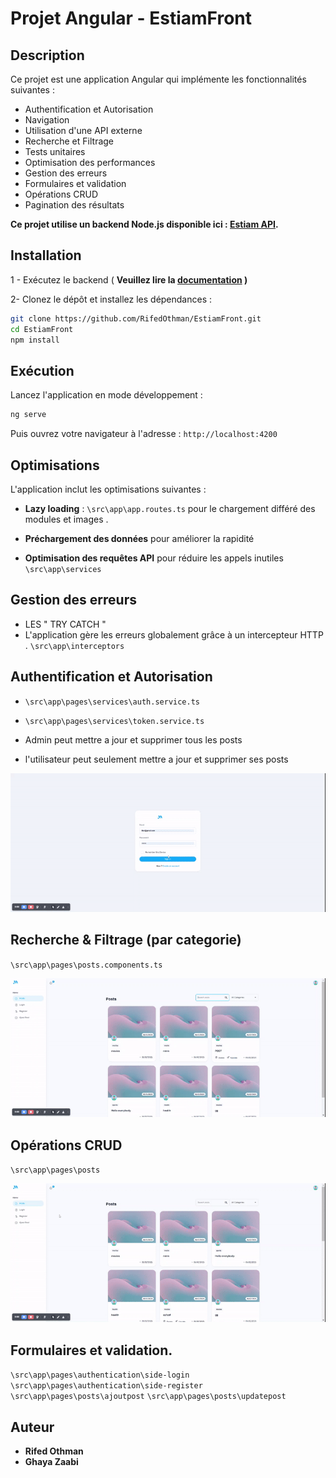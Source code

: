 # Projet Angular - EstiamFront

## Description
Ce projet est une application Angular qui implémente les fonctionnalités suivantes :
- Authentification et Autorisation
- Navigation
- Utilisation d'une API externe
- Recherche et Filtrage
- Tests unitaires
- Optimisation des performances
- Gestion des erreurs
- Formulaires et validation
- Opérations CRUD
- Pagination des résultats

**Ce projet utilise un backend Node.js disponible ici : [Estiam API](https://github.com/RifedOthman/API).**

## Installation
1 - Exécutez le backend ( **Veuillez lire la [documentation](https://github.com/RifedOthman/API) )**

2- Clonez le dépôt et installez les dépendances :

```bash
git clone https://github.com/RifedOthman/EstiamFront.git
cd EstiamFront
npm install
```

## Exécution
Lancez l'application en mode développement :
```sh
ng serve
```
Puis ouvrez votre navigateur à l'adresse : `http://localhost:4200`


## Optimisations
L'application inclut les optimisations suivantes :
- **Lazy loading** : <code>\src\app\app.routes.ts</code>  pour le chargement différé des modules et images . 

- **Préchargement des données** pour améliorer la rapidité  

- **Optimisation des requêtes API** pour réduire les appels inutiles  <code>\src\app\services</code> 

## Gestion des erreurs
- LES " TRY CATCH "
- L'application gère les erreurs globalement grâce à un intercepteur HTTP .
 <code>\src\app\interceptors</code> 

## Authentification et Autorisation

- <code>\src\app\pages\services\auth.service.ts</code> 
- <code>\src\app\pages\services\token.service.ts</code> 

- Admin peut mettre a jour et supprimer tous les posts 
- l'utilisateur peut seulement mettre a jour et supprimer ses posts 

![alt text](<3.gif>)


## Recherche & Filtrage (par categorie) 
<code>\src\app\pages\posts.components.ts</code>

![alt text](<1.gif>)


## Opérations CRUD
<code>\src\app\pages\posts</code>

![alt text](<4.gif>)

##  Formulaires et validation. 

<code>\src\app\pages\authentication\side-login</code>
<code>\src\app\pages\authentication\side-register</code>
<code>\src\app\pages\posts\ajoutpost</code>
<code>\src\app\pages\posts\updatepost</code>


## Auteur
- **Rifed Othman** 
- **Ghaya Zaabi** 



